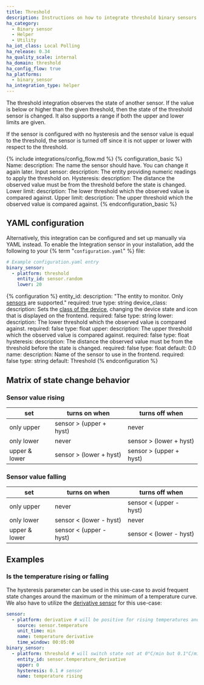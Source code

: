 ```yaml
---
title: Threshold
description: Instructions on how to integrate threshold binary sensors into Home Assistant.
ha_category:
  - Binary sensor
  - Helper
  - Utility
ha_iot_class: Local Polling
ha_release: 0.34
ha_quality_scale: internal
ha_domain: threshold
ha_config_flow: true
ha_platforms:
  - binary_sensor
ha_integration_type: helper
---
```


The threshold integration observes the state of another sensor. If the value is below or higher than the given threshold, then the state of the threshold sensor is changed. It also supports a range if both the upper and lower limits are given.

If the sensor is configured with no hysteresis and the sensor value is equal to the threshold, the sensor is turned off since it is not upper or lower with respect to the threshold.

{% include integrations/config_flow.md %}
{% configuration_basic %}
Name:
  description: The name the sensor should have. You can change it again later.
Input sensor:
  description: The entity providing numeric readings to apply the threshold on.
Hysteresis:
  description: The distance the observed value must be from the threshold before the state is changed.
Lower limit:
  description: The lower threshold which the observed value is compared against.
Upper limit:
  description: The upper threshold which the observed value is compared against.
{% endconfiguration_basic %}

## YAML configuration

Alternatively, this integration can be configured and set up manually via YAML
instead. To enable the Integration sensor in your installation, add the
following to your {% term "`configuration.yaml`" %} file:

```yaml
# Example configuration.yaml entry
binary_sensor:
  - platform: threshold
    entity_id: sensor.random
    lower: 20
```

{% configuration %}
entity_id:
  description: "The entity to monitor. Only [sensors](/integrations/sensor/) are supported."
  required: true
  type: string
device_class:
  description: Sets the [class of the device](/integrations/binary_sensor/#device-class), changing the device state and icon that is displayed on the frontend.
  required: false
  type: string
lower:
  description: The lower threshold which the observed value is compared against.
  required: false
  type: float
upper:
  description: The upper threshold which the observed value is compared against.
  required: false
  type: float
hysteresis:
  description: The distance the observed value must be from the threshold before the state is changed.
  required: false
  type: float
  default: 0.0
name:
  description:  Name of the sensor to use in the frontend.
  required: false
  type: string
  default: Threshold
{% endconfiguration %}

## Matrix of state change behavior

### Sensor value rising

| set           | turns on when           | turns off when          |
| ------------- | ----------------------- | ----------------------- |
| only upper    | sensor > (upper + hyst) | never                   |
| only lower    | never                   | sensor > (lower + hyst) |
| upper & lower | sensor > (lower + hyst) | sensor > (upper + hyst) |

### Sensor value falling

| set           | turns on when           | turns off when          |
| ------------- | ----------------------- | ----------------------- |
| only upper    | never                   | sensor < (upper - hyst) |
| only lower    | sensor < (lower - hyst) | never                   |
| upper & lower | sensor < (upper - hyst) | sensor < (lower - hyst) |

## Examples

### Is the temperature rising or falling

The hysteresis parameter can be used in this use-case to avoid frequent state changes around the maximum or the minimum of a temperature curve. We also have to utilize the [derivative sensor](/integrations/derivative/) for this use-case:

```yaml
sensor:  
  - platform: derivative # will be positive for rising temperatures and negative for falling temperatures
    source: sensor.temperature
    unit_time: min
    name: temperature derivative
    time_window: 00:05:00
binary_sensor:
  - platform: threshold # will switch state not at 0°C/min but 0.1°C/min or -0.1°C/min depending on the current state of the sensor, respectively
    entity_id: sensor.temperature_derivative
    upper: 0
    hysteresis: 0.1 # sensor 
    name: temperature rising
```
